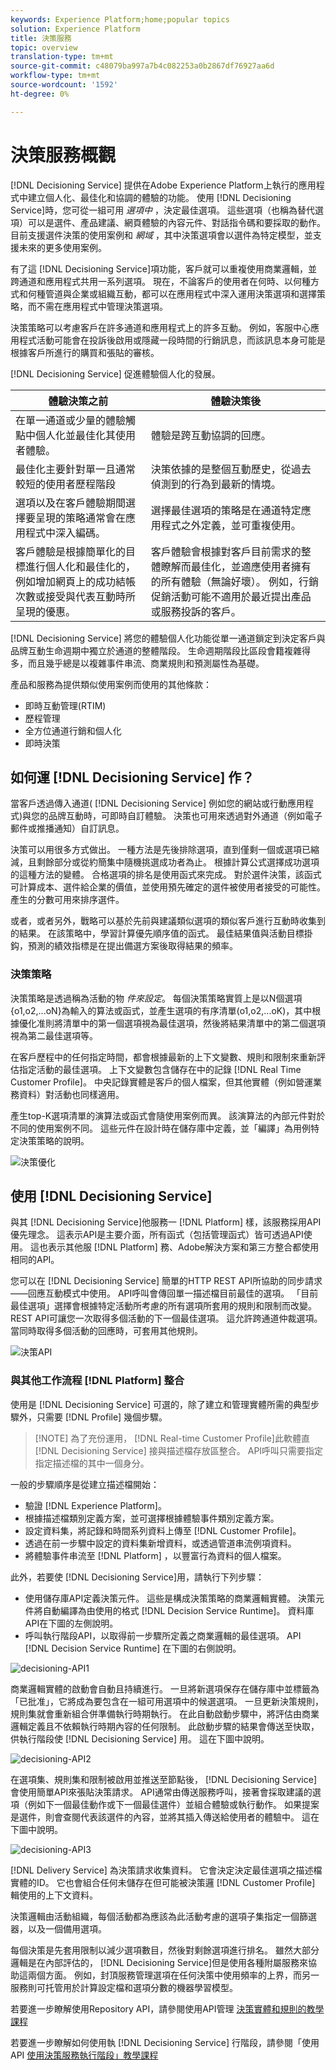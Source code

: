 ```yaml
---
keywords: Experience Platform;home;popular topics
solution: Experience Platform
title: 決策服務
topic: overview
translation-type: tm+mt
source-git-commit: c48079ba997a7b4c082253a0b2867df76927aa6d
workflow-type: tm+mt
source-wordcount: '1592'
ht-degree: 0%

---
```



# 決策服務概觀

[!DNL Decisioning Service] 提供在Adobe Experience Platform上執行的應用程式中建立個人化、最佳化和協調的體驗的功能。 使用 [!DNL Decisioning Service]時，您可從一組可用 *選項中* ，決定最佳選項。 這些選項（也稱為替代選項）可以是選件、產品建議、網頁體驗的內容元件、對話指令碼和要採取的動作。 目前支援選件決策的使用案例和 *網域* ，其中決策選項會以選件為特定模型，並支援未來的更多使用案例。

有了這 [!DNL Decisioning Service]項功能，客戶就可以重複使用商業邏輯，並跨通道和應用程式共用一系列選項。 現在，不論客戶的使用者在何時、以何種方式和何種管道與企業或組織互動，都可以在應用程式中深入運用決策選項和選擇策略，而不需在應用程式中管理決策選項。

決策策略可以考慮客戶在許多通道和應用程式上的許多互動。 例如，客服中心應用程式活動可能會在投訴後啟用或隱藏一段時間的行銷訊息，而該訊息本身可能是根據客戶所進行的購買和張貼的審核。

[!DNL Decisioning Service] 促進體驗個人化的發展。

| 體驗決策之前 | 體驗決策後 |
| --- | --- |
| 在單一通道或少量的體驗觸點中個人化並最佳化其使用者體驗。 | 體驗是跨互動協調的回應。 |
| 最佳化主要針對單一且通常較短的使用者歷程階段 | 決策依據的是整個互動歷史，從過去偵測到的行為到最新的情境。 |
| 選項以及在客戶體驗期間選擇要呈現的策略通常會在應用程式中深入編碼。 | 選擇最佳選項的策略是在通道特定應用程式之外定義，並可重複使用。 |
| 客戶體驗是根據簡單化的目標進行個人化和最佳化的，例如增加網頁上的成功結帳次數或接受與代表互動時所呈現的優惠。 | 客戶體驗會根據對客戶目前需求的整體瞭解而最佳化，並適應使用者擁有的所有體驗（無論好壞）。 例如，行銷促銷活動可能不適用於最近提出產品或服務投訴的客戶。 |

[!DNL Decisioning Service] 將您的體驗個人化功能從單一通道鎖定到決定客戶與品牌互動生命週期中獨立於通道的整體階段。 生命週期階段比區段會籍複雜得多，而且幾乎總是以複雜事件串流、商業規則和預測屬性為基礎。

產品和服務為提供類似使用案例而使用的其他條款：

- 即時互動管理(RTIM)
- 歷程管理
- 全方位通道行銷和個人化
- 即時決策

## 如何運 [!DNL Decisioning Service] 作？

當客戶透過傳入通道( [!DNL Decisioning Service] 例如您的網站或行動應用程式)與您的品牌互動時，可即時自訂體驗。 決策也可用來透過對外通道（例如電子郵件或推播通知）自訂訊息。

決策可以用很多方式做出。 一種方法是先後排除選項，直到僅剩一個或選項已縮減，且剩餘部分或從約簡集中隨機挑選成功者為止。 根據計算公式選擇成功選項的這種方法的變體。 合格選項的排名是使用函式來完成。 對於選件決策，該函式可計算成本、選件給企業的價值，並使用預先確定的選件被使用者接受的可能性。 產生的分數可用來排序選件。

或者，或者另外，戰略可以基於先前與建議類似選項的類似客戶進行互動時收集到的結果。 在該策略中，學習計算優先順序值的函式。 最佳結果值與活動目標掛鈎，預測的績效指標是在提出備選方案後取得結果的頻率。

### 決策策略

決策策略是透過稱為活動的物 _件來設定_。 每個決策策略實質上是以N個選項{o1,o2,...oN}為輸入的算法或函式，並產生選項的有序清單(o1,o2,...oK)，其中根據優化准則將清單中的第一個選項視為最佳選項，然後將結果清單中的第二個選項視為第二最佳選項等。

在客戶歷程中的任何指定時間，都會根據最新的上下文變數、規則和限制來重新評估指定活動的最佳選項。 上下文變數包含儲存在中的記錄 [!DNL Real Time Customer Profile]。 中央記錄實體是客戶的個人檔案，但其他實體（例如營運業務資料）對活動也同樣適用。

產生top-K選項清單的演算法或函式會隨使用案例而異。 該演算法的內部元件對於不同的使用案例不同。 這些元件在設計時在儲存庫中定義，並「編譯」為用例特定決策策略的說明。

![決策優化](./images/decisioning-optimization.png)

## 使用 [!DNL Decisioning Service]

與其 [!DNL Decisioning Service]他服務一 [!DNL Platform] 樣，該服務採用API優先理念。 這表示API是主要介面，所有函式（包括管理函式）皆可透過API使用。 這也表示其他服 [!DNL Platform] 務、Adobe解決方案和第三方整合都使用相同的API。

您可以在 [!DNL Decisioning Service] 簡單的HTTP REST API所協助的同步請求——回應互動模式中使用。 API呼叫會傳回單一描述檔目前最佳的選項。 「目前最佳選項」選擇會根據特定活動所考慮的所有選項所套用的規則和限制而改變。 REST API可讓您一次取得多個活動的下一個最佳選項。 這允許跨通道仲裁選項。 當同時取得多個活動的回應時，可套用其他規則。

![決策API](./images/decisioning-API.png)

### 與其他工作流程 [!DNL Platform] 整合

使用是 [!DNL Decisioning Service] 可選的，除了建立和管理實體所需的典型步驟外，只需要 [!DNL Profile] 幾個步驟。

>[!NOTE] 為了充份運用， [!DNL Real-time Customer Profile]此軟體直 [!DNL Decisioning Service] 接與描述檔存放區整合。 API呼叫只需要指定指定描述檔的其中一個身分。

一般的步驟順序是從建立描述檔開始：

- 驗證 [!DNL Experience Platform]。
- 根據描述檔類別定義方案，並可選擇根據體驗事件類別定義方案。
- 設定資料集，將記錄和時間系列資料上傳至 [!DNL Customer Profile]。
- 透過在前一步驟中設定的資料集新增資料，或透過管道串流例項資料。
- 將體驗事件串流至 [!DNL Platform] ，以豐富行為資料的個人檔案。

此外，若要使 [!DNL Decisioning Service]用，請執行下列步驟：

- 使用儲存庫API定義決策元件。 這些是構成決策策略的商業邏輯實體。 決策元件將自動編譯為由使用的格式 [!DNL Decision Service Runtime]。 資料庫API在下圖的左側說明。
- 呼叫執行階段API，以取得前一步驟所定義之商業邏輯的最佳選項。 API [!DNL Decision Service Runtime] 在下圖的右側說明。

![decisioning-API1](./images/decisioning-API1.png)

商業邏輯實體的啟動會自動且持續進行。 一旦將新選項保存在儲存庫中並標籤為「已批准」，它將成為要包含在一組可用選項中的候選選項。 一旦更新決策規則，規則集就會重新組合併準備執行時期執行。 在此自動啟動步驟中，將評估由商業邏輯定義且不依賴執行時期內容的任何限制。 此啟動步驟的結果會傳送至快取，供執行階段使 [!DNL Decisioning Service] 用。 這在下圖中說明。

![decisioning-API2](./images/decisioning-API2.png)

在選項集、規則集和限制被啟用並推送至節點後， [!DNL Decisioning Service] 會使用簡單API來張貼決策請求。 API通常由傳送服務呼叫，接著會採取建議的選項（例如下一個最佳動作或下一個最佳選件）並組合體驗或執行動作。 如果提案是選件，則會查閱代表該選件的內容，並將其插入傳送給使用者的體驗中。 這在下圖中說明。

![decisioning-API3](./images/decisioning-API3.png)

[!DNL Delivery Service] 為決策請求收集資料。 它會決定決定最佳選項之描述檔實體的ID。 它也會組合任何未儲存在但可能被決策邏 [!DNL Customer Profile] 輯使用的上下文資料。

決策邏輯由活動組織，每個活動都為應該為此活動考慮的選項子集指定一個篩選器，以及一個備用選項。

每個決策是先套用限制以減少選項數目，然後對剩餘選項進行排名。 雖然大部分邏輯是在內部評估的， [!DNL Decisioning Service]但是使用各種附屬服務來協助這兩個方面。 例如，封頂服務管理選項在任何決策中使用頻率的上界，而另一服務則可托管用於計算設定檔和選項分數的機器學習模型。

若要進一步瞭解使用Repository API，請參閱使用API管理 [決策實體和規則的教學課程](./tutorials/entities.md)

若要進一步瞭解如何使用執 [!DNL Decisioning Service] 行階段，請參閱「使用API [使用決策服務執行階段」教學課程](./tutorials/runtime.md)